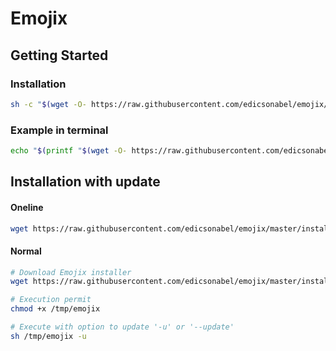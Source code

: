# Emojix
## Getting Started
### Installation
```sh
sh -c "$(wget -O- https://raw.githubusercontent.com/edicsonabel/emojix/master/install.sh 2>/dev/null)"
```
### Example in terminal
```sh
echo "$(printf "$(wget -O- https://raw.githubusercontent.com/edicsonabel/emojix/master/example.txt 2>/dev/null)")"
```
## Installation with update
#### Oneline
```sh
wget https://raw.githubusercontent.com/edicsonabel/emojix/master/install.sh -O /tmp/emojix 2>/dev/null;chmod +x /tmp/emojix;sh /tmp/emojix -u
```
#### Normal
```sh
# Download Emojix installer
wget https://raw.githubusercontent.com/edicsonabel/emojix/master/install.sh -O /tmp/emojix 2>/dev/null

# Execution permit
chmod +x /tmp/emojix

# Execute with option to update '-u' or '--update'
sh /tmp/emojix -u
```
